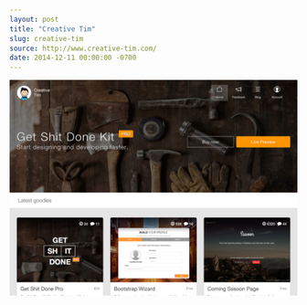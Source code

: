 ```yaml
---
layout: post
title: "Creative Tim"
slug: creative-tim
source: http://www.creative-tim.com/
date: 2014-12-11 00:00:00 -0700
---
```


<img src="/assets/img/screenshots/creative-tim.jpg">
